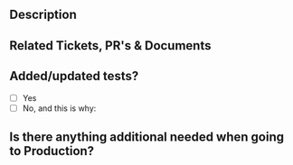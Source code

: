 ## Description
<!-- 
Try to provide as much context as possible, it helps share knowledge across the repos.
If Stuck try to answer Who this change effects, Why its needed and How it should be used by others.
 -->
## Related Tickets, PR's & Documents

<!-- Related Ticket: https://blockscholes.atlassian.net/browse/ENG-[TICKET_NO] -->
<!-- Related Documentation links: -->
<!-- Related open PR links: -->

## Added/updated tests?

- [ ] Yes
- [ ] No, and this is why: 

## Is there anything additional needed when going to Production?
<!--
Make a note of any additional work needed when going to prod, to highlight to the team.

 E.g. Update Cloud formation, Permission added to DB, Update Streaming task definitions -->

 <!-- ### Other repo's blocked due to this change -->
